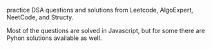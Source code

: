 practice DSA questions and solutions from Leetcode, AlgoExpert, NeetCode, and Structy. 







Most of the questions are solved in Javascript, but for some there are Pyhon solutions available as well.